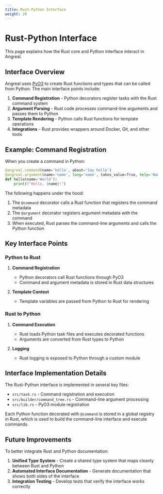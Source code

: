```yaml
---
title: Rust-Python Interface
weight: 20
---
```


# Rust-Python Interface

This page explains how the Rust core and Python interface interact in Angreal.

## Interface Overview

Angreal uses [PyO3](https://pyo3.rs/) to create Rust functions and types that can be called from Python. The main interface points include:

1. **Command Registration** - Python decorators register tasks with the Rust command system
2. **Argument Parsing** - Rust code processes command-line arguments and passes them to Python
3. **Template Rendering** - Python calls Rust functions for template operations
4. **Integrations** - Rust provides wrappers around Docker, Git, and other tools

## Example: Command Registration

When you create a command in Python:

```python
@angreal.command(name='hello', about='Say hello')
@angreal.argument(name='name', long='name', takes_value=True, help='Name to greet')
def hello(name='World'):
    print(f"Hello, {name}!")
```

The following happens under the hood:

1. The `@command` decorator calls a Rust function that registers the command metadata
2. The `@argument` decorator registers argument metadata with the command
3. When executed, Rust parses the command-line arguments and calls the Python function

## Key Interface Points

### Python to Rust

1. **Command Registration**
   - Python decorators call Rust functions through PyO3
   - Command and argument metadata is stored in Rust data structures

2. **Template Context**
   - Template variables are passed from Python to Rust for rendering

### Rust to Python

1. **Command Execution**
   - Rust loads Python task files and executes decorated functions
   - Arguments are converted from Rust types to Python

2. **Logging**
   - Rust logging is exposed to Python through a custom module

## Interface Implementation Details

The Rust-Python interface is implemented in several key files:

- `src/task.rs` - Command registration and execution
- `src/builder/command_tree.rs` - Command-line argument processing
- `src/lib.rs` - PyO3 module registration

Each Python function decorated with `@command` is stored in a global registry in Rust, which is used to build the command-line interface and execute commands.

## Future Improvements

To better integrate Rust and Python documentation:

1. **Unified Type System** - Create a shared type system that maps cleanly between Rust and Python
2. **Automated Interface Documentation** - Generate documentation that shows both sides of the interface
3. **Integration Testing** - Develop tests that verify the interface works correctly